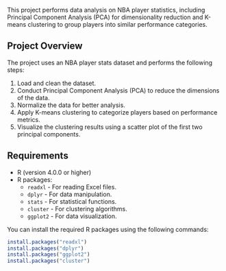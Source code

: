 

This project performs data analysis on NBA player statistics, including Principal Component Analysis (PCA) for dimensionality reduction and K-means clustering to group players into similar performance categories.

## Project Overview

The project uses an NBA player stats dataset and performs the following steps:
1. Load and clean the dataset.
2. Conduct Principal Component Analysis (PCA) to reduce the dimensions of the data.
3. Normalize the data for better analysis.
4. Apply K-means clustering to categorize players based on performance metrics.
5. Visualize the clustering results using a scatter plot of the first two principal components.

## Requirements

- R (version 4.0.0 or higher)
- R packages:
  - `readxl` - For reading Excel files.
  - `dplyr` - For data manipulation.
  - `stats` - For statistical functions.
  - `cluster` - For clustering algorithms.
  - `ggplot2` - For data visualization.

You can install the required R packages using the following commands:

```r
install.packages("readxl")
install.packages("dplyr")
install.packages("ggplot2")
install.packages("cluster")
